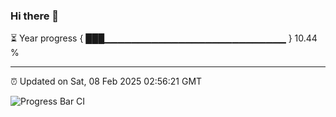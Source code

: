 ### Hi there 👋

⏳ Year progress { ███▁▁▁▁▁▁▁▁▁▁▁▁▁▁▁▁▁▁▁▁▁▁▁▁▁▁▁ } 10.44 %

---

⏰ Updated on Sat, 08 Feb 2025 02:56:21 GMT

![Progress Bar CI](https://github.com/IshwaranRudhara/GIT-ACTION/workflows/Progress%20Bar%20CI/badge.svg)
